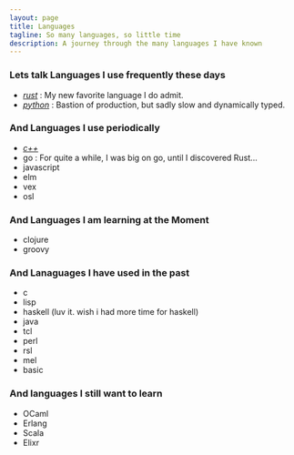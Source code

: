 ```yaml
---
layout: page
title: Languages
tagline: So many languages, so little time
description: A journey through the many languages I have known
---
```


### Lets talk Languages I use frequently these days

* [*rust*](languages/rust.md) :
    My new favorite language I do admit.
* [*python*](languages/python.md) :
    Bastion of production, but sadly slow and dynamically typed.

### And Languages I use periodically
* [*c++*](languages/cpp.md)
* go :
  For quite a while, I was big on go, until I discovered Rust...
* javascript
* elm
* vex
* osl

### And Languages I am learning at the Moment
* clojure
* groovy

### And Lanaguages I have used in the past
* c
* lisp
* haskell (luv it. wish i had more time for haskell)
* java
* tcl
* perl
* rsl
* mel
* basic

### And languages I still want to learn
* OCaml
* Erlang
* Scala
* Elixr
